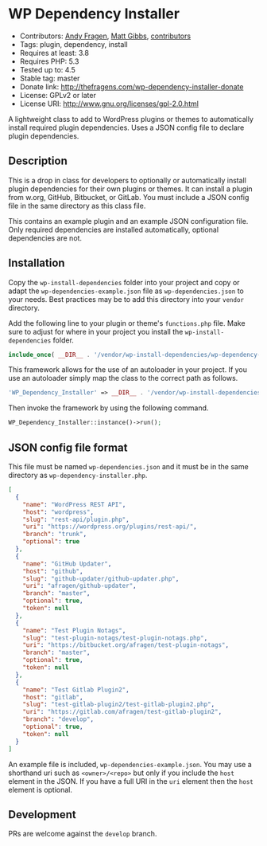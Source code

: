 # WP Dependency Installer
* Contributors: [Andy Fragen](https://github.com/afragen), [Matt Gibbs](https://github.com/mgibbs189), [contributors](https://github.com/afragen/wp-dependency-installer/graphs/contributors)
* Tags: plugin, dependency, install
* Requires at least: 3.8
* Requires PHP: 5.3
* Tested up to: 4.5
* Stable tag: master
* Donate link: http://thefragens.com/wp-dependency-installer-donate
* License: GPLv2 or later
* License URI: http://www.gnu.org/licenses/gpl-2.0.html

A lightweight class to add to WordPress plugins or themes to automatically install required plugin dependencies. Uses a JSON config file to declare plugin dependencies.

## Description

This is a drop in class for developers to optionally or automatically install plugin dependencies for their own plugins or themes. It can install a plugin from w.org, GitHub, Bitbucket, or GitLab. You must include a JSON config file in the same directory as this class file.

This contains an example plugin and an example JSON configuration file. Only required dependencies are installed automatically, optional dependencies are not.

## Installation

Copy the `wp-install-dependencies` folder into your project and copy or adapt the `wp-dependencies-example.json` file as `wp-dependencies.json` to your needs. Best practices may be to add this directory into your `vendor` directory.

Add the following line to your plugin or theme's `functions.php` file. Make sure to adjust for where in your project you install the `wp-install-dependencies` folder.

```php
include_once( __DIR__ . '/vendor/wp-install-dependencies/wp-dependency-installer.php' );
```

This framework allows for the use of an autoloader in your project. If you use an autoloader simply map the class to the correct path as follows.

```php
'WP_Dependency_Installer' => __DIR__ . '/vendor/wp-install-dependencies/wp-dependency-installer.php'
```

Then invoke the framework by using the following command.

```php
WP_Dependency_Installer::instance()->run();
```

## JSON config file format

This file must be named `wp-dependencies.json` and it must be in the same directory as `wp-dependency-installer.php`.

```json
[
  {
    "name": "WordPress REST API",
    "host": "wordpress",
    "slug": "rest-api/plugin.php",
    "uri": "https://wordpress.org/plugins/rest-api/",
    "branch": "trunk",
    "optional": true
  },
  {
    "name": "GitHub Updater",
    "host": "github",
    "slug": "github-updater/github-updater.php",
    "uri": "afragen/github-updater",
    "branch": "master",
    "optional": true,
    "token": null
  },
  {
    "name": "Test Plugin Notags",
    "slug": "test-plugin-notags/test-plugin-notags.php",
    "uri": "https://bitbucket.org/afragen/test-plugin-notags",
    "branch": "master",
    "optional": true,
    "token": null
  },
  {
    "name": "Test Gitlab Plugin2",
    "host": "gitlab",
    "slug": "test-gitlab-plugin2/test-gitlab-plugin2.php",
    "uri": "https://gitlab.com/afragen/test-gitlab-plugin2",
    "branch": "develop",
    "optional": true,
    "token": null
  }
]
```
An example file is included, `wp-dependencies-example.json`. You may use a shorthand uri such as `<owner>/<repo>` but only if you include the `host` element in the JSON. If you have a full URI in the `uri` element then the `host` element is optional.

## Development

PRs are welcome against the `develop` branch.
